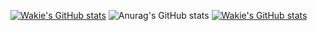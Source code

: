 [![Wakie's GitHub stats](https://github-readme-stats.vercel.app/api?username=Wakie123213&theme=yeblu)](https://github.com/Wakie123213)
![Anurag's GitHub stats](https://github-readme-stats.vercel.app/api?username=Wakie123213&show_icons=true&theme=radical)
[![Wakie's GitHub stats](https://github-readme-stats.vercel.app/api/top-langs/?username=Wakie123213&theme=yeblu&layout=compact)](https://github.com/Wakie123213)
